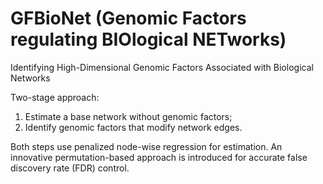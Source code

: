 # GFBioNet (Genomic Factors regulating BIOlogical NETworks)
Identifying High-Dimensional Genomic Factors Associated with Biological Networks

Two-stage approach: 
1. Estimate a base network without genomic factors;
2. Identify genomic factors that modify network edges.
   
Both steps use penalized node-wise regression for estimation. An innovative permutation-based approach is introduced for accurate false discovery rate (FDR) control.
